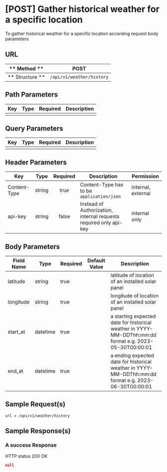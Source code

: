 # [POST] Gather historical weather for a specific location

To gather historical weather for a specific location according request body parameters

## URL

| ** Method **    | POST                      | 
| --------------- | ------------------------- | 
| ** Structure ** | `/api/v1/weather/history` |


## Path Parameters

| Key       | Type      | Required     | Description                     |
| --------- | :-------: | :----------: | ------------------------------- |
|           |           |              |                                 |


## Query Parameters

| Key                | Type      | Required  | Description                   |
| ------------------ | :-------: | :-------: | ----------------------------- |
|                    |           |           |                               |


## Header Parameters

| Key                 | Type       | Required  | Description                                                       | Permission         |
| ------------------- | :--------: | :-------: | ----------------------------------------------------------------- | ------------------ |
| Content-Type        | string     | true      | Content-Type has to be `application/json`                         | internal, external |
| api-key             | string     | false     | Instead of Authorization, internal requests required only api-key | internal only      |


## Body Parameters

| Field Name      | Type     | Required | Default Value   |  Description                                                                                           |
| --------------- | -------- | -------- | --------------- | ------------------------------------------------------------------------------------------------------ |
| latitude        | string   | true     |                 | latitude of location of an installed solar panel                                                       |
| longitude       | string   | true     |                 | longitude of location of an installed solar panel                                                      |
| start_at        | datetime | true     |                 | a starting expected date for historical weather in YYYY-MM-DDThh:mm:dd format e.g. 2023-05-30T00:00:01 |
| end_at          | datetime | true     |                 | a ending expected date for historical weather in YYYY-MM-DDThh:mm:dd format e.g. 2023-06-30T00:00:01   |


## Sample Request(s) 
```
url = /api/v1/weather/history
```

## Sample Response(s)
### A success Response
HTTP status 200 OK
```json
null
```
